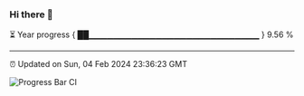 ### Hi there 👋

⏳ Year progress { ██▁▁▁▁▁▁▁▁▁▁▁▁▁▁▁▁▁▁▁▁▁▁▁▁▁▁▁▁ } 9.56 %

---

⏰ Updated on Sun, 04 Feb 2024 23:36:23 GMT

![Progress Bar CI](https://github.com/IshwaranRudhara/GIT-ACTION/workflows/Progress%20Bar%20CI/badge.svg)
